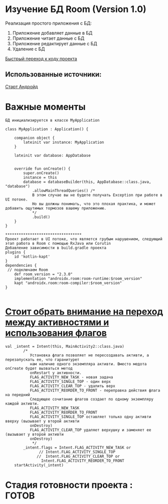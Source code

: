 # Изучение БД Room (Version 1.0)


Реализация простого приложения с БД:
1. Приложение добавляет данные в БД
2. Приложение читает данные с БД
3. Приложение редактирует данные с БД 
4. Удаление с БД

[Быстрый переход к коду проекта](https://github.com/Sguruu/Teaching-project-on-technology-and-others/tree/CleanRoom/app/src/main/java/com/example/roomstudy)

## Использованные источники:
[Старт Андройд](https://startandroid.ru/ru/courses/architecture-components/27-course/architecture-components/530-urok-6-room-entity.html)
##

# Важные моменты 
```no-highlight
БД инициализируется в классе MyApplication

class MyApplication : Application() {

    companion object {
        lateinit var instance: MyApplication
    }

    lateinit var database: AppDatabase


    override fun onCreate() {
        super.onCreate()
        instance = this
        database = databaseBuilder(this, AppDatabase::class.java, "database")
            .allowMainThreadQueries() /*
            В этом случае вы не будете получать Exception при работе в UI потоке. 
            Но вы должны понимать, что это плохая практика, и может добавить ощутимых тормозов вашему приложению.
            */
            .build()
    }
}

**********************************
Проект работает в UI потоке, что является грубым нарушением, следующий этап работа в Room с помощью RxJava или Corutin 
Добавление зависимости в build.gradle проекта 
plugins {
    id 'kotlin-kapt'
}
dependencies {
 // подключаем Room
    def room_version = "2.3.0"
    implementation "androidx.room:room-runtime:$room_version"
    kapt "androidx.room:room-compiler:$room_version"
}


```
# [Стоит обрать внимание на переход между активностями и использования флагов](https://github.com/Sguruu/Teaching-project-on-technology-and-others/blob/CleanRoom/app/src/main/java/com/example/roomstudy/MainActivity.kt)
```no-highlight
val _intent = Intent(this, MainActivity2::class.java)
        /*
           Установка флага позволяет не пересоздавать активти, а перезапускать ее, что гаранитурет
           нам наличие одного экземпляра активти. Вместо медота onCreate будет вызваться метод
           onRestart у активности.
           FLAG_ACTIVITY_NEW_TASK - новая задача
           FLAG_ACTIVITY_SINGLE_TOP - один верх
           FLAG_ACTIVITY_CLEAR_TOP - удалить верх
           FLAG_ACTIVITY_REORDER_TO_FRONT - переправка действия флага на передний
           Следующее сочитание флагов создает по одному экземпляру каждой активти.
           FLAG_ACTIVITY_NEW_TASK
           FLAG_ACTIVITY_REORDER_TO_FRONT
           FLAG_ACTIVITY_SINGLE_TOP оставляет только одну активти вверху (вызывает у второй активти
           onDestroy)
           FLAG_ACTIVITY_CLEAR_TOP удаляет верхушку и заменяет ее (вызывает у второй активти
           onDestroy)
            */
        _intent.flags = Intent.FLAG_ACTIVITY_NEW_TASK or
               // Intent.FLAG_ACTIVITY_SINGLE_TOP
              //  Intent.FLAG_ACTIVITY_CLEAR_TOP or
                Intent.FLAG_ACTIVITY_REORDER_TO_FRONT
	startActivity(_intent)

```
# Стадия готовности проекта : ГОТОВ

